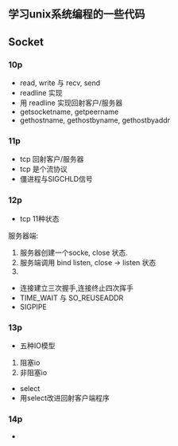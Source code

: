 ## 学习unix系统编程的一些代码





## Socket

### 10p

- read, write 与 recv, send
- readline 实现
- 用 readline 实现回射客户/服务器
- getsocketname, getpeername
- gethostname, gethostbyname, gethostbyaddr


### 11p
- tcp 回射客户/服务器  
- tcp 是个流协议  
- 僵进程与SIGCHLD信号  


### 12p  

- tcp 11种状态

服务器端: 
1. 服务器创建一个socke, close 状态. 
2. 服务端调用 bind listen, close -> listen 状态
3.  

- 连接建立三次握手,连接终止四次挥手
- TIME_WAIT 与 SO_REUSEADDR  
- SIGPIPE  

### 13p
- 五种IO模型
1. 阻塞io
2. 非阻塞io
- select
- 用select改进回射客户端程序  


### 14p
- 


